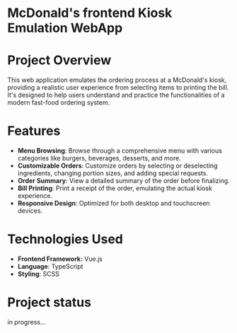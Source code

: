 # McDonald's frontend Kiosk Emulation WebApp

# Project Overview
This web application emulates the ordering process at a McDonald's kiosk, providing a realistic user experience from selecting items to printing the bill. It's designed to help users understand and practice the functionalities of a modern fast-food ordering system.

# Features
- **Menu Browsing**: Browse through a comprehensive menu with various categories like burgers, beverages, desserts, and more.<br>
- **Customizable Orders**: Customize orders by selecting or deselecting ingredients, changing portion sizes, and adding special requests.<br>
- **Order Summary**: View a detailed summary of the order before finalizing.<br>
- **Bill Printing**: Print a receipt of the order, emulating the actual kiosk experience.<br>
- **Responsive Design**: Optimized for both desktop and touchscreen devices. <br>
  
# Technologies Used
- **Frontend Framework:** Vue.js<br>
- **Language**: TypeScript<br>
- **Styling**: SCSS <br>

# Project status
in progress...
